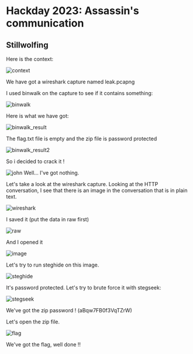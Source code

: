 
# Hackday 2023: Assassin's communication
## Stillwolfing

Here is the context:

![context](/assets/img/CTFs/hackday2023/Forensic/context.png)

We have got a wireshark capture named leak.pcapng

I used binwalk on the capture to see if it contains something:

![binwalk](/assets/img/CTFs/hackday2023/Forensic/binwalk.png)

Here is what we have got:

![binwalk_result](/assets/img/CTFs/hackday2023/Forensic/binwalk_result.png)

The flag.txt file is empty and the zip file is password protected

![binwalk_result2](/assets/img/CTFs/hackday2023/Forensic/binwalk_result2.png)

So i decided to crack it !

![john](/assets/img/CTFs/hackday2023/Forensic/john.png)
Well... I've got nothing.

Let's take a look at the wireshark capture.
Looking at the HTTP conversation, I see that there is an image in the conversation that is in plain text.

![wireshark](/assets/img/CTFs/hackday2023/Forensic/wireshark.png)

I saved it (put the data in raw first)

![raw](/assets/img/CTFs/hackday2023/Forensic/raw.png)

And I opened it

![image](/assets/img/CTFs/hackday2023/Forensic/image.jpg)

Let's try to run steghide on this image.

![steghide](/assets/img/CTFs/hackday2023/Forensic/steghide.png)

It's password protected. Let's try to brute force it with stegseek:

![stegseek](/assets/img/CTFs/hackday2023/Forensic/stegseek.png)

We've got the zip password ! (aBqw7FB0f3VqTZrW)

Let's open the zip file.

![flag](/assets/img/CTFs/hackday2023/Forensic/flag.png)

We've got the flag, well done !!
